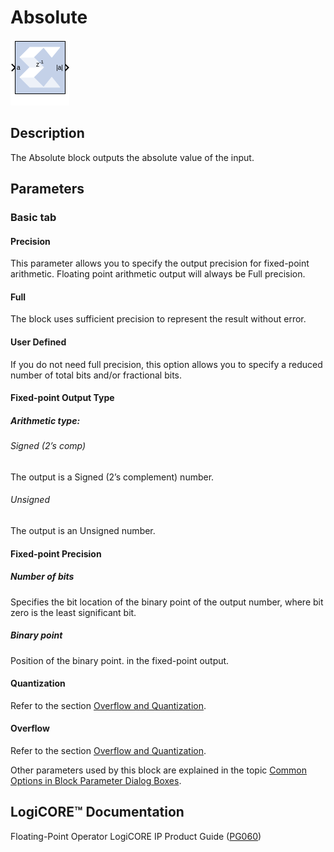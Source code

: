 # Absolute


![](./Images/block.png)

## Description
The Absolute block outputs the absolute value of the input.

## Parameters

### Basic tab  
#### Precision  
This parameter allows you to specify the output precision for
fixed-point arithmetic. Floating point arithmetic output will always be
Full precision.

#### Full  
The block uses sufficient precision to represent the result without
error.

#### User Defined  
If you do not need full precision, this option allows you to specify a
reduced number of total bits and/or fractional bits.

#### Fixed-point Output Type  
##### Arithmetic type:  
###### Signed (2’s comp)  
The output is a Signed (2’s complement) number.

###### Unsigned  
The output is an Unsigned number.

#### Fixed-point Precision  
##### Number of bits  
Specifies the bit location of the binary point of the output number,
where bit zero is the least significant bit.

##### Binary point  
Position of the binary point. in the fixed-point output.

#### Quantization  
Refer to the section [Overflow and Quantization](matlab:helpview(vmcHelp('name','common-options'))).

#### Overflow  
Refer to the section [Overflow and Quantization](matlab:helpview(vmcHelp('name','common-options'))).


Other parameters used by this block are explained in the topic [Common
Options in Block Parameter Dialog Boxes](matlab:helpview(vmcHelp('name','common-options'))).

## LogiCORE™ Documentation

Floating-Point Operator LogiCORE IP Product Guide
([PG060](https://docs.xilinx.com/access/sources/ud/document?isLatest=true&url=pg060-floating-point&ft:locale=en-US))
